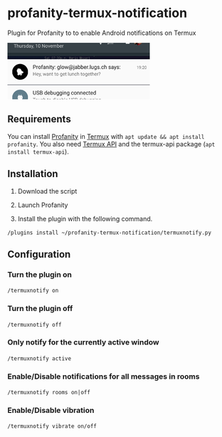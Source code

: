# profanity-termux-notification
Plugin for Profanity to to enable Android notifications on Termux

![Screenshot](screenshot.png)


## Requirements

You can install [Profanity](http://profanity.im) in [Termux](http://termux.com) with `apt update && apt install profanity`. You also need [Termux API](https://play.google.com/store/apps/details?id=com.termux.api) and the termux-api package (`apt install termux-api`). 


## Installation

1. Download the script

2. Launch Profanity

3. Install the plugin with the following command.

```
/plugins install ~/profanity-termux-notification/termuxnotify.py

```

## Configuration

### Turn the plugin on

`/termuxnotify on`

### Turn the plugin off

`/termuxnotify off`

### Only notify for the currently active window

`/termuxnotify active`

### Enable/Disable notifications for all messages in rooms

`/termuxnotify rooms on|off`

### Enable/Disable vibration

`/termuxnotify vibrate on/off`

